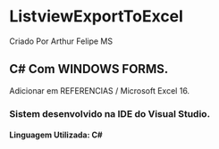 # ListviewExportToExcel
Criado Por Arthur Felipe MS
## C# Com WINDOWS FORMS.
Adicionar em REFERENCIAS / Microsoft Excel 16.

### Sistem desenvolvido  na IDE do Visual Studio.
#### Linguagem Utilizada: C#
